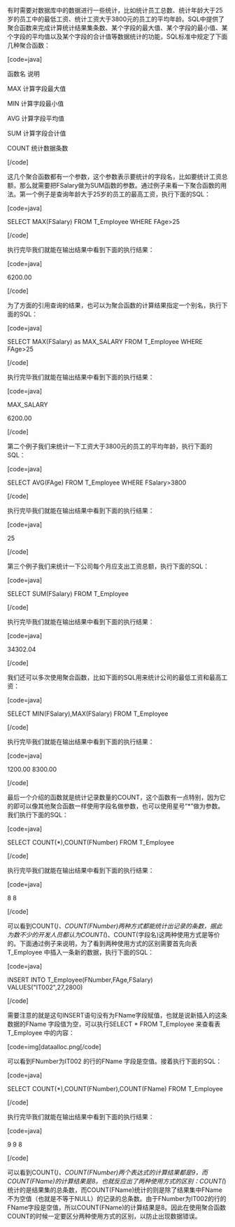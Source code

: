 有时需要对数据库中的数据进行一些统计，比如统计员工总数、统计年龄大于25岁的员工中的最低工资、统计工资大于3800元的员工的平均年龄。SQL中提供了聚合函数来完成计算统计结果集条数、某个字段的最大值、某个字段的最小值、某个字段的平均值以及某个字段的合计值等数据统计的功能，SQL标准中规定了下面几种聚合函数：
[code=java]
函数名	说明
MAX 	计算字段最大值
MIN 	计算字段最小值
AVG 	计算字段平均值
SUM 	计算字段合计值
COUNT 	统计数据条数
[/code]
这几个聚合函数都有一个参数，这个参数表示要统计的字段名，比如要统计工资总额，那么就需要把FSalary做为SUM函数的参数。通过例子来看一下聚合函数的用法。第一个例子是查询年龄大于25岁的员工的最高工资，执行下面的SQL：
[code=java]
SELECT MAX(FSalary) FROM T_Employee WHERE FAge>25
[/code]
执行完毕我们就能在输出结果中看到下面的执行结果：
[code=java]
6200.00
[/code]
为了方面的引用查询的结果，也可以为聚合函数的计算结果指定一个别名，执行下面的SQL：
[code=java]
SELECT MAX(FSalary) as MAX_SALARY FROM T_Employee WHERE FAge>25
[/code]
执行完毕我们就能在输出结果中看到下面的执行结果：
[code=java]
MAX_SALARY
6200.00
[/code]
第二个例子我们来统计一下工资大于3800元的员工的平均年龄，执行下面的SQL：
[code=java]
SELECT AVG(FAge) FROM T_Employee WHERE FSalary>3800
[/code]
执行完毕我们就能在输出结果中看到下面的执行结果：
[code=java]
25
[/code]
第三个例子我们来统计一下公司每个月应支出工资总额，执行下面的SQL：
[code=java]
SELECT SUM(FSalary) FROM T_Employee
[/code]
执行完毕我们就能在输出结果中看到下面的执行结果：
[code=java]
34302.04
[/code]
我们还可以多次使用聚合函数，比如下面的SQL用来统计公司的最低工资和最高工资：
[code=java]
SELECT MIN(FSalary),MAX(FSalary) FROM T_Employee
[/code]
执行完毕我们就能在输出结果中看到下面的执行结果：
[code=java]
1200.00 8300.00
[/code]
最后一个介绍的函数就是统计记录数量的COUNT，这个函数有一点特别，因为它的即可以像其他聚合函数一样使用字段名做参数，也可以使用星号“*”做为参数。我们执行下面的SQL：
[code=java]
SELECT COUNT(*),COUNT(FNumber) FROM T_Employee
[/code]
执行完毕我们就能在输出结果中看到下面的执行结果：
[code=java]
8 8
[/code]
可以看到COUNT(*)、COUNT(FNumber)两种方式都能统计出记录的条数，据此为数不少的开发人员都认为COUNT(*)、COUNT(字段名)这两种使用方式是等价的。下面通过例子来说明，为了看到两种使用方式的区别需要首先向表T_Employee 中插入一条新的数据，执行下面的SQL：
[code=java]
INSERT INTO T_Employee(FNumber,FAge,FSalary) VALUES("IT002",27,2800)
[/code]
需要注意的就是这句INSERT语句没有为FName字段赋值，也就是说新插入的这条数据的FName 字段值为空，可以执行SELECT * FROM T_Employee 来查看表T_Employee 中的内容：
[code=img]dataalloc.png[/code]
可以看到FNumber为IT002 的行的FName 字段是空值。接着执行下面的SQL：
[code=java]
SELECT COUNT(*),COUNT(FNumber),COUNT(FName) FROM T_Employee
[/code]
执行完毕我们就能在输出结果中看到下面的执行结果：
[code=java]
9 9 8
[/code]
可以看到COUNT(*)、COUNT(FNumber)两个表达式的计算结果都是9，而COUNT(FName)的计算结果是8。也就反应出了两种使用方式的区别：COUNT(*)统计的是结果集的总条数，而COUNT(FName)统计的则是除了结果集中FName不为空值（也就是不等于NULL）的记录的总条数。由于FNumber为IT002的行的FName字段是空值，所以COUNT(FName)的计算结果是8。因此在使用聚合函数COUNT的时候一定要区分两种使用方式的区别，以防止出现数据错误。